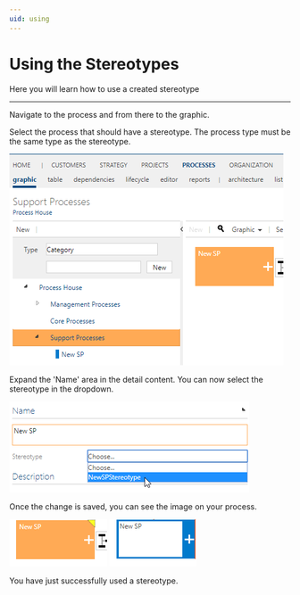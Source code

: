 ```yaml
---
uid: using
---
```

# Using the Stereotypes

Here you will learn how to use a created stereotype

---
Navigate to the process and from there to the graphic.

Select the process that should have a stereotype. The process type must be the same type as the stereotype.

![Select process for the stereotype](media/stereotype-process.png "Select process for the stereotype")

Expand the 'Name' area in the detail content. You can now select the stereotype in the dropdown.

![Select the stereotype](media/add-stereotype.png "Select the stereotype")

Once the change is saved, you can see the image on your process.

![Process with stereotype](media/process-and-sterotype.png "Process with stereotype") ![Process with stereotype](media/process-and-sterotype-red.png "Process with stereotype")

You have just successfully used a stereotype.